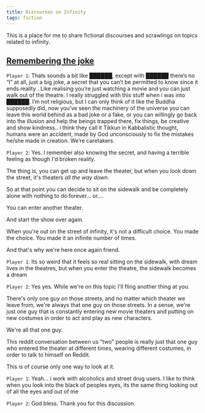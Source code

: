 ```yaml
---
title: Discourses on Infinity
tags: fiction
---
```


This is a place for me to share fictional discourses and scrawlings on topics related to infinity.


## <a href="#remembering-the-joke">Remembering the joke</a>

`Player 1`: Thats sounds a bit like ██████, except with ██████ there’s no “I” at all, just a big joke, a secret that you can’t be permitted to know since it ends reality . Like realising you’re just watching a movie and you can just walk out of the theatre. I really struggled with this stuff when i was into ██████. I’m not religious, but I can only think of it like the Buddha supposedly did, now you’ve seen the machinery of the universe you can leave this world behind as a bad joke or a fake, or you can willingly go back into the illusion and help the beings trapped there, fix things, be creative and show kindness.. i think they call it Tikkun in Kabbalistic thought, humans were an accident, made by God unconsciously to fix the mistakes he/she made in creation. We’re caretakers.

`Player 2`: Yes. I remember also knowing the secret, and having a terrible feeling as though I'd broken reality.

The thing is, you can get up and leave the theater, but when you look down the street, it's theaters *all the way down*.

So at that point you can decide to sit on the sidewalk and be completely alone with nothing to do forever... or....

You can enter another theater.

And start the show over again.

When you're out on the street of infinity, it's not a difficult choice. You made the choice. You made it an infinite number of times.

And that's why we're here once again friend.

`Player 1`: Its so weird that it feels so real sitting on the sidewalk, with dream lives in the theatres, but when you enter the theatre, the sidewalk becomes a dream

`Player 2`: Yes yes. While we're on this topic I'll fling another thing at you.

There's only one guy on those streets, and no matter which theater we leave from, we're always that one guy on those streets. In a sense, we're just one guy that is constantly entering new movie theaters and putting on new costumes in order to act and play as new characters.

We're all that one guy.

This reddit conversation between us "two" people is really just that one guy who entered the theater at different times, wearing different costumes, in order to talk to himself on Reddit.

This is of course only one way to look at it.

`Player 1`: Yeah... i work with alcoholics and street drug users. I like to think when you look into the black of peoples eyes, its the same thing looking out of all the eyes and out of me

`Player 2`: God bless. Thank you for this discussion.